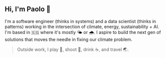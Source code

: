 ## Hi, I'm Paolo 👋

I'm a software engineer (thinks in systems) and a data scientist (thinks in patterns) working in the intersection of climate, energy, sustainability + AI. I'm based in 🇸🇬 where it's mostly 🌤️ or 🌧️. I aspire to build the next gen of solutions that moves the needle in fixing our climate problem.

> Outside work, I play 🎾, shoot 📸, drink ☕️, and travel 🌏.

<!--
**jpacil0/jpacil0** is a ✨ _special_ ✨ repository because its `README.md` (this file) appears on your GitHub profile.

Here are some ideas to get you started:

- 🔭 I’m currently working on ...
- 🌱 I’m currently learning ...
- 👯 I’m looking to collaborate on ...
- 🤔 I’m looking for help with ...
- 💬 Ask me about ...
- 📫 How to reach me: ...
- 😄 Pronouns: ...
- ⚡ Fun fact: ...
-->
